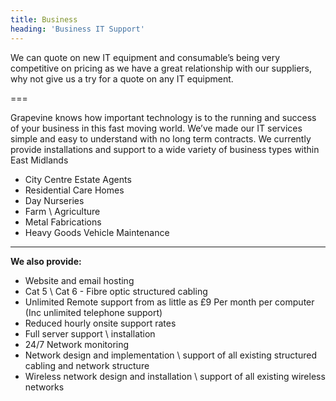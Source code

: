 ```yaml
---
title: Business
heading: 'Business IT Support'
---
```


<!---SIDEBAR--->
We can quote on new IT equipment and consumable’s being very competitive on pricing as we have a great relationship with our suppliers, why not give us a try for a quote on any IT equipment.

===

<!---MAIN CONTENT--->
Grapevine knows how important technology is to the running and success of your business in this fast moving world. We’ve made our IT services simple and easy to understand with no long term contracts.  We currently provide installations and support to a wide variety of business types within East Midlands

* City Centre Estate Agents
* Residential Care Homes
* Day Nurseries
* Farm \ Agriculture
* Metal Fabrications
* Heavy Goods Vehicle Maintenance

---

**We also provide:**

* Website and email hosting
* Cat 5 \ Cat 6 - Fibre optic structured cabling
* Unlimited Remote support from as little as £9 Per month per computer (Inc unlimited telephone support)
* Reduced hourly onsite support rates
* Full server support \ installation
* 24/7 Network monitoring
* Network design and implementation \ support of all existing structured cabling and network structure
* Wireless network design and installation \ support of all existing wireless networks
